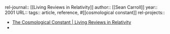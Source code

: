 rel-journal:: [[Living Reviews in Relativity]]
author:: [[Sean Carroll]]
year:: 2001
URL::
tags:: article, reference, #[[cosmological constant]]
rel-projects::

- [The Cosmological Constant | Living Reviews in Relativity](https://link.springer.com/article/10.12942/lrr-2001-1)
-
